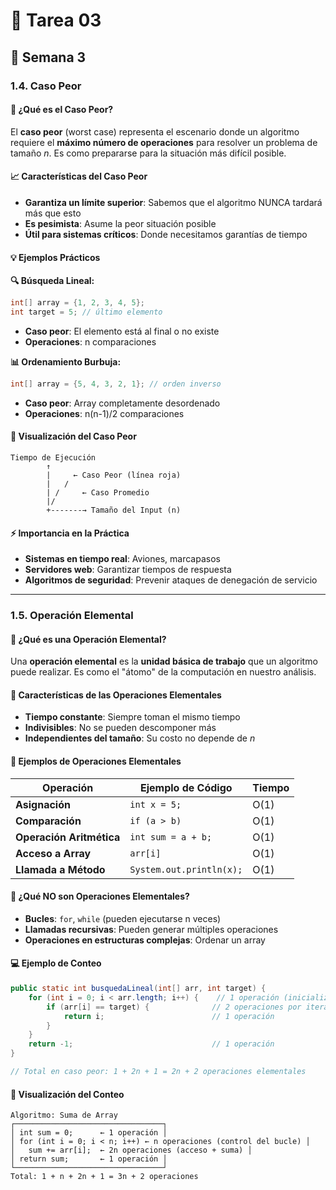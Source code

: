 # 🌟 Tarea 03
## 📖 Semana 3

### 1.4. Caso Peor

#### 🎯 ¿Qué es el Caso Peor?

El **caso peor** (worst case) representa el escenario donde un algoritmo requiere el **máximo número de operaciones** para resolver un problema de tamaño *n*. Es como prepararse para la situación más difícil posible.

#### 📈 Características del Caso Peor

- **Garantiza un límite superior**: Sabemos que el algoritmo NUNCA tardará más que esto
- **Es pesimista**: Asume la peor situación posible
- **Útil para sistemas críticos**: Donde necesitamos garantías de tiempo

#### 💡 Ejemplos Prácticos

**🔍 Búsqueda Lineal:**
```java
int[] array = {1, 2, 3, 4, 5};
int target = 5; // último elemento
```
- **Caso peor**: El elemento está al final o no existe
- **Operaciones**: n comparaciones

**📊 Ordenamiento Burbuja:**
```java
int[] array = {5, 4, 3, 2, 1}; // orden inverso
```
- **Caso peor**: Array completamente desordenado
- **Operaciones**: n(n-1)/2 comparaciones

#### 🎨 Visualización del Caso Peor

```
Tiempo de Ejecución
        ↑
        |     ← Caso Peor (línea roja)
        |   /
        | /     ← Caso Promedio
        |/
        +-------→ Tamaño del Input (n)
```

#### ⚡ Importancia en la Práctica

- **Sistemas en tiempo real**: Aviones, marcapasos
- **Servidores web**: Garantizar tiempos de respuesta
- **Algoritmos de seguridad**: Prevenir ataques de denegación de servicio

---

### 1.5. Operación Elemental

#### 🧱 ¿Qué es una Operación Elemental?

Una **operación elemental** es la **unidad básica de trabajo** que un algoritmo puede realizar. Es como el "átomo" de la computación en nuestro análisis.

#### 🔧 Características de las Operaciones Elementales

- **Tiempo constante**: Siempre toman el mismo tiempo
- **Indivisibles**: No se pueden descomponer más
- **Independientes del tamaño**: Su costo no depende de *n*

#### 📝 Ejemplos de Operaciones Elementales

| Operación | Ejemplo de Código | Tiempo |
|-----------|-------------------|---------|
| **Asignación** | `int x = 5;` | O(1) |
| **Comparación** | `if (a > b)` | O(1) |
| **Operación Aritmética** | `int sum = a + b;` | O(1) |
| **Acceso a Array** | `arr[i]` | O(1) |
| **Llamada a Método** | `System.out.println(x);` | O(1) |

#### 🎯 ¿Qué NO son Operaciones Elementales?

- **Bucles**: `for`, `while` (pueden ejecutarse n veces)
- **Llamadas recursivas**: Pueden generar múltiples operaciones
- **Operaciones en estructuras complejas**: Ordenar un array

#### 💻 Ejemplo de Conteo

```java
public static int busquedaLineal(int[] arr, int target) {
    for (int i = 0; i < arr.length; i++) {    // 1 operación (inicialización)
        if (arr[i] == target) {              // 2 operaciones por iteración
            return i;                        // 1 operación
        }
    }
    return -1;                               // 1 operación
}

// Total en caso peor: 1 + 2n + 1 = 2n + 2 operaciones elementales
```

#### 🎨 Visualización del Conteo

```
Algoritmo: Suma de Array
┌─────────────────────────────────┐
│ int sum = 0;      ← 1 operación │
│ for (int i = 0; i < n; i++) ← n operaciones (control del bucle) │
│   sum += arr[i];  ← 2n operaciones (acceso + suma) │
│ return sum;       ← 1 operación │
└─────────────────────────────────┘
Total: 1 + n + 2n + 1 = 3n + 2 operaciones
```